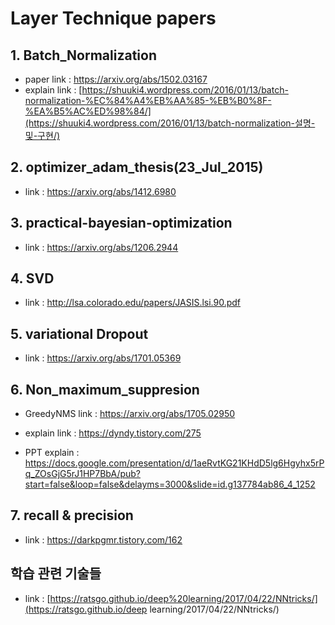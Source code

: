 # Layer Technique papers

## 1. Batch_Normalization
 * paper link : https://arxiv.org/abs/1502.03167
 * explain link : [https://shuuki4.wordpress.com/2016/01/13/batch-normalization-%EC%84%A4%EB%AA%85-%EB%B0%8F-%EA%B5%AC%ED%98%84/](https://shuuki4.wordpress.com/2016/01/13/batch-normalization-설명-및-구현/)

## 2. optimizer_adam_thesis(23_Jul_2015)
 * link : https://arxiv.org/abs/1412.6980

## 3. practical-bayesian-optimization
 * link : https://arxiv.org/abs/1206.2944

## 4. SVD
 * link : http://lsa.colorado.edu/papers/JASIS.lsi.90.pdf

## 5. variational Dropout
 * link : https://arxiv.org/abs/1701.05369

## 6. Non_maximum_suppresion

* GreedyNMS link : https://arxiv.org/abs/1705.02950

* explain link : https://dyndy.tistory.com/275

* PPT explain : https://docs.google.com/presentation/d/1aeRvtKG21KHdD5lg6Hgyhx5rPq_ZOsGjG5rJ1HP7BbA/pub?start=false&loop=false&delayms=3000&slide=id.g137784ab86_4_1252

## 7. recall & precision

* link : https://darkpgmr.tistory.com/162

## 학습 관련 기술들

* link : [https://ratsgo.github.io/deep%20learning/2017/04/22/NNtricks/](https://ratsgo.github.io/deep learning/2017/04/22/NNtricks/)